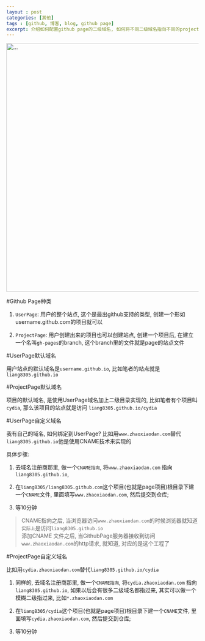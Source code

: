 ```yaml
---
layout : post
categories: [其他]
tags : [github, 博客, blog, github page]
excerpt: 介绍如何配置github page的二级域名, 如何将不同二级域名指向不同的project
---
```



<img width="650px" src="{{ site.image_dir }}/2014/20140724000000.png" alt="...">

#Github Page种类
1. `UserPage`:    用户的整个站点, 这个是最出github支持的类型, 创建一个形如username.github.com的项目就可以

2. `ProjectPage`:   用户创建出来的项目也可以创建站点, 创建一个项目后, 在建立一个名叫`gh-pages`的branch, 这个branch里的文件就是page的站点文件

#UserPage默认域名

用户站点的默认域名是`username.github.io`, 比如笔者的站点就是`liang8305.github.io`

#ProjectPage默认域名

项目的默认域名, 是使用UserPage域名加上二级目录实现的, 比如笔者有个项目叫`cydia`, 那么该项目的站点就是访问 `liang8305.github.io/cydia`

#UserPage自定义域名

我有自己的域名, 如何绑定到UserPage? 比如用`www.zhaoxiaodan.com`替代`liang8305.github.io`他是使用CNAME技术来实现的

具体步骤:

1. 去域名注册商那里, 做一个`CNAME指向`, 将`www.zhaoxiaodan.com` 指向 `liang8305.github.io`, 

2. 在`liang8305/liang8305.github.com`这个项目(也就是page项目)根目录下建一个`CNAME`文件, 里面填写`www.zhaoxiaodan.com`, 然后提交到仓库; 

3. 等10分钟

>CNAME指向之后, 当浏览器访问`www.zhaoxiaodan.com`的时候浏览器就知道`实际上`是访问`liang8305.github.io`  
>添加CNAME 文件之后, 当GithubPage服务器接收到访问`www.zhaoxiaodan.com`的http请求, 就知道, 对应的是这个工程了

#ProjectPage自定义域名

比如用`cydia.zhaoxiaodan.com`替代`liang8305.github.io/cydia`

1. 同样的, 去域名注册商那里, 做一个`CNAME指向`, 将`cydia.zhaoxiaodan.com` 指向 `liang8305.github.io`, 如果以后会有很多二级域名都指过来, 其实可以做一个模糊二级指过来, 比如`*.zhaoxiaodan.com`

2. 在`liang8305/cydia`这个项目(也就是page项目)根目录下建一个`CNAME`文件, 里面填写`cydia.zhaoxiaodan.com`, 然后提交到仓库; 

3. 等10分钟
